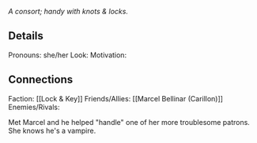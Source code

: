 ---
---

*A consort; handy with knots & locks.*
## Details
Pronouns: she/her
Look: 
Motivation: 
## Connections
Faction: [[Lock & Key]]
Friends/Allies: [[Marcel Bellinar (Carillon)]]
Enemies/Rivals:

Met Marcel and he helped "handle" one of her more troublesome patrons. She knows he's a vampire. 

